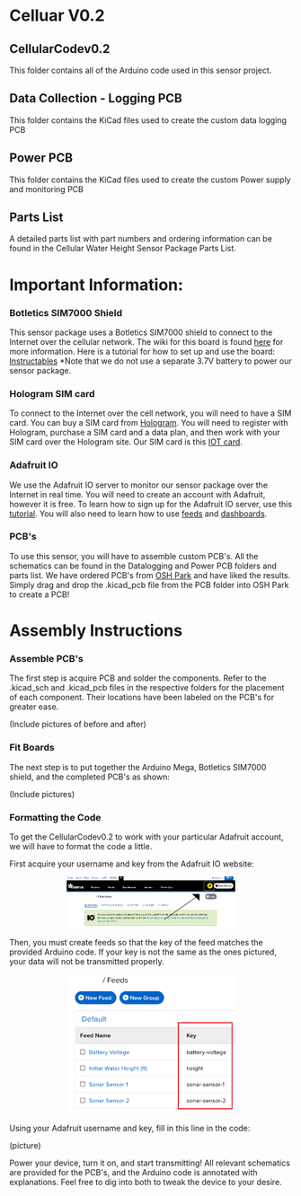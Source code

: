 # Celluar V0.2

## CellularCodev0.2
This folder contains all of the Arduino code used in this sensor project.

## Data Collection - Logging PCB
This folder contains the KiCad files used to create the custom data logging PCB

## Power PCB
This folder contains the KiCad files used to create the custom Power supply and monitoring PCB


## Parts List
A detailed parts list with part numbers and ordering information can be found in the Cellular Water Height Sensor
Package Parts List.

# Important Information:

### Botletics SIM7000 Shield

This sensor package uses a Botletics SIM7000 shield to connect to the Internet over the cellular network.
The wiki for this board is found [here](https://www.botletics.com/products/sim7000-shield) for more information.
Here is a tutorial for how to set up and use the board: [Instructables](https://www.instructables.com/LTE-NB-IoT-Shield-for-Arduino/) *Note that we do not use a separate 3.7V battery to power our sensor package.

### Hologram SIM card

To connect to the Internet over the cell network, you will need to have a SIM card. You can buy a SIM card from [Hologram](https://www.hologram.io/).
You will need to register with Hologram, purchase a SIM card and a data plan, and then work with your SIM card over the Hologram site.
Our SIM card is this [IOT card](https://store.hologram.io/products/single-core-global-euicc-iot-sim-card). 

### Adafruit IO

We use the Adafruit IO server to monitor our sensor package over the Internet in real time. You will need to create an account with Adafruit, however it is free.
To learn how to sign up for the Adafruit IO server, use this [tutorial](https://learn.adafruit.com/welcome-to-adafruit-io).
You will also need to learn how to use [feeds](https://learn.adafruit.com/adafruit-io-basics-feeds) and [dashboards](https://learn.adafruit.com/adafruit-io-basics-dashboards).

### PCB's

To use this sensor, you will have to assemble custom PCB's. All the schematics can be found in the Datalogging and Power PCB folders and parts list. 
We have ordered PCB's from [OSH Park](https://oshpark.com/) and have liked the results. Simply drag and drop the .kicad_pcb file from the PCB folder into OSH Park to create a PCB!

# Assembly Instructions

### Assemble PCB's

The first step is acquire PCB and solder the components. Refer to the .kicad_sch and .kicad_pcb files in the respective folders for the placement of each component. 
Their locations have been labeled on the PCB's for greater ease.

(Include pictures of before and after)

### Fit Boards

The next step is to put together the Arduino Mega, Botletics SIM7000 shield, and the completed PCB's as shown:

(Include pictures)

### Formatting the Code

To get the CellularCodev0.2 to work with your particular Adafruit account, we will have to format the code a little.

First acquire your username and key from the Adafruit IO website:

<p align="center">
<img src="https://github.com/ARTS-Laboratory/IoT-Water-Level-Sensor/blob/main/media/Adafruit%20IO%20Key.PNG" alt="drawing" width=300"/>
</p>

Then, you must create feeds so that the key of the feed matches the provided Arduino code. If your key is not the same as the ones pictured, your data will not be transmitted properly.

<p align="center">
<img src="https://github.com/ARTS-Laboratory/IoT-Water-Level-Sensor/blob/main/media/Adafruit%20IO%20Feed%20Names.PNG" alt="drawing" width=300"/>
</p>

Using your Adafruit username and key, fill in this line in the code:

(picture)

Power your device, turn it on, and start transmitting! All relevant schematics are provided for the PCB's, and the Arduino code is annotated with explanations. Feel free to dig into both to tweak the device to your desire.
